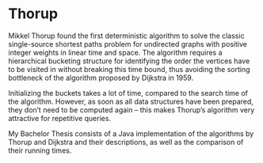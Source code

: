 # Thorup

Mikkel Thorup found the first deterministic algorithm to solve the classic single-source shortest paths problem for undirected graphs with positive integer weights in linear time and space. The algorithm requires a hierarchical bucketing structure for identifying the order the vertices have to be visited in without breaking this time bound, thus avoiding the sorting bottleneck of the algorithm proposed by Dijkstra in 1959.

Initializing the buckets takes a lot of time, compared to the search time of the algorithm. However, as soon as all data structures have been prepared, they don’t need to be computed again – this makes Thorup’s algorithm very attractive for repetitive queries.

My Bachelor Thesis consists of a Java implementation of the algorithms by Thorup and Dijkstra and their descriptions, as well as the comparison of their running times.
